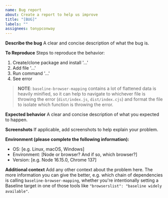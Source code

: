 ```yaml
---
name: Bug report
about: Create a report to help us improve
title: "[BUG]"
labels: ""
assignees: tonypconway
---
```


**Describe the bug**
A clear and concise description of what the bug is.

**To Reproduce**
Steps to reproduce the behavior:

1. Create/clone package and install '...'
2. Add file '...'
3. Run command '...'
4. See error

> **NOTE**: `baseline-browser-mapping` contains a lot of flattened data is heavily minified, so it can help to navigate to whichever file is throwing the error (`dist/index.js`, `dist/index.cjs`) and format the file to isolate which function is throwing the error.

**Expected behavior**
A clear and concise description of what you expected to happen.

**Screenshots**
If applicable, add screenshots to help explain your problem.

**Environment (please complete the following information):**

- OS: [e.g. Linux, macOS, Windows]
- Environment: [Node or browser? And if so, which browser?]
- Version: [e.g. Node 16.15.0, Chrome 137]

**Additional context**
Add any other context about the problem here. The more information you can give the better, e.g. which chain of dependencies is calling `baseline-browser-mapping`, whether you're intentionally setting a Baseline target in one of those tools like `"browserslist": "baseline widely available"`.
